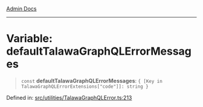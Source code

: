 [Admin Docs](/)

***

# Variable: defaultTalawaGraphQLErrorMessages

> `const` **defaultTalawaGraphQLErrorMessages**: `{ [Key in TalawaGraphQLErrorExtensions["code"]]: string }`

Defined in: [src/utilities/TalawaGraphQLError.ts:213](https://github.com/PalisadoesFoundation/talawa-api/blob/2cc2354b3599462f5e9976dfd00bd2cfa22095cb/src/utilities/TalawaGraphQLError.ts#L213)
